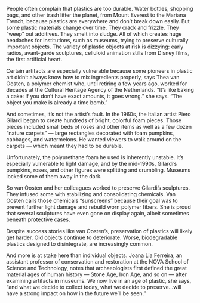 People often complain that plastics are too durable. Water bottles, shopping bags, and other trash litter the planet, from Mount Everest to the Mariana Trench, because plastics are everywhere and don’t break down easily. But some plastic materials change over time. They crack and frizzle. They “weep” out additives. They smelt into sludge. All of which creates huge headaches for institutions, such as museums, trying to preserve culturally important objects. The variety of plastic objects at risk is dizzying: early radios, avant-garde sculptures, celluloid animation stills from Disney films, the first artificial heart. 

Certain artifacts are especially vulnerable because some pioneers in plastic art didn’t always know how to mix ingredients properly, says Thea van Oosten, a polymer chemist who, until retiring a few years ago, worked for decades at the Cultural Heritage Agency of the Netherlands. “It’s like baking a cake: If you don’t have exact amounts, it goes wrong.” she says. “The object you make is already a time bomb.” 

And sometimes, it’s not the artist’s fault. In the 1960s, the Italian artist Piero Gilardi began to create hundreds of bright, colorful foam pieces. Those pieces included small beds of roses and other items as well as a few dozen “nature carpets” — large rectangles decorated with foam pumpkins, cabbages, and watermelons. He wanted viewers to walk around on the carpets — which meant they had to be durable. 

Unfortunately, the polyurethane foam he used is inherently unstable. It’s especially vulnerable to light damage, and by the mid-1990s, Gilardi’s pumpkins, roses, and other figures were splitting and crumbling. Museums locked some of them away in the dark. 

So van Oosten and her colleagues worked to preserve Gilardi’s sculptures. They infused some with stabilizing and consolidating chemicals. Van Oosten calls those chemicals “sunscreens” because their goal was to prevent further light damage and rebuild worn polymer fibers. She is proud that several sculptures have even gone on display again, albeit sometimes beneath protective cases. 

Despite success stories like van Oosten’s, preservation of plastics will likely get harder. Old objects continue to deteriorate. Worse, biodegradable plastics designed to disintegrate, are increasingly common. 

And more is at stake here than individual objects. Joana Lia Ferreira, an assistant professor of conservation and restoration at the NOVA School of Science and Technology, notes that archaeologists first defined the great material ages of human history — Stone Age, Iron Age, and so on — after examining artifacts in museums. We now live in an age of plastic, she says, “and what we decide to collect today, what we decide to preserve...will have a strong impact on how in the future we’ll be seen.”